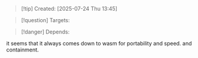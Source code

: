 
>[!tip] Created: [2025-07-24 Thu 13:45]

>[!question] Targets: 

>[!danger] Depends: 

it seems that it always comes down to wasm for portability and speed.  and containment.